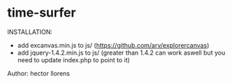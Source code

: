 # time-surfer

INSTALLATION:

- add excanvas.min.js to js/ (https://github.com/arv/explorercanvas)
- add jquery-1.4.2.min.js to js/ (greater than 1.4.2 can work aswell but you need to update index.php to point to it)

Author: hector llorens

